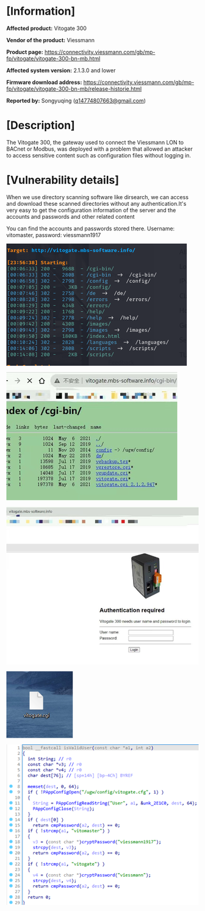# [Information]

**Affected product:** Vitogate 300

**Vendor of the product:** Viessmann

**Product page:** https://connectivity.viessmann.com/gb/mp-fp/vitogate/vitogate-300-bn-mb.html

**Affected system version:** 2.1.3.0 and lower

**Firmware download address:** https://connectivity.viessmann.com/gb/mp-fp/vitogate/vitogate-300-bn-mb/release-historie.html

**Reported by:**  Songyuqing ([q14774807663@gmail.com](mailto:pushe4x@gmail.com))

# [Description]

The Vitogate 300, the gateway used to connect the Viessmann LON to BACnet or Modbus, was deployed with a problem that allowed an attacker to access sensitive content such as configuration files without logging in.

# [Vulnerability details]

When we use directory scanning software like dirsearch, we can access and download these scanned directories without any authentication.It's very easy to get the configuration information of the server and the accounts and passwords and other related content

You can find the accounts and passwords stored there. Username: vitomaster, password: viessmann1917

![1](1.png)

![2](2.jpg)

![3](3.jpg)

![4](4.png)

![5](5.png)
